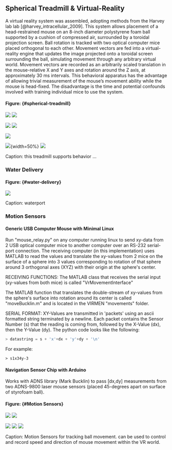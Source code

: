 ## Spherical Treadmill & Virtual-Reality

<!-- ## Spherical Treadmill -->

A virtual reality system was assembled, adopting methods from the Harvey lab lab [@harvey_intracellular_2009]. This system allows placement of a head-restrained mouse on an 8-inch diameter polystyrene foam ball supported by a cushion of compressed air, surrounded by a toroidal projection screen. Ball rotation is tracked with two optical computer mice placed orthogonal to each other. Movement vectors are fed into a virtual-reality engine that updates the image projected onto a toroidal screen surrounding the ball, simulating movement through any arbitrary virtual world. Movement vectors are recorded as an arbitrarily scaled translation in the mouse-relative X and Y axes and rotation around the Z axis, at approximately 30 ms intervals. This behavioral apparatus has the advantage of allowing trivial measurement of the mouse’s movement ability while the mouse is head-fixed. The disadvantage is the time and potential confounds involved with training individual mice to use the system.

#### Figure: {#spherical-treadmill}

![](img/treadmill/2014-01-16_17.39.27.jpg)
![](img/treadmill/2014-01-16_18.02.18.jpg)

![](img/treadmill/head-fixed-mouse-stationary-front.jpg)
![](img/treadmill/head-fixed-mouse-stationary-side.jpg)

![](img/treadmill/image303.jpg)

![](img/treadmill/resized_20140710_112254_Cummington_Mall.jpg){width=50%}
![](img/treadmill/resized_20140710_112410_Cummington_Mall_Richtone(HDR).jpg)

Caption: this treadmill supports behavior ...




### Water Delivery

<!-- ![waterport for treadmill](/images/treadmill/treadmill-waterport-headfixed-mouse.jpg){#fig:treadmill-waterport height="2in"} -->

#### Figure: {#water-delivery}

![](img/waterport/treadmill-waterport-headfixed-mouse.jpg)

Caption: waterport





### Motion Sensors


#### Generic USB Computer Mouse with Minimal Linux

Run "mouse_relay.py" on any computer running linux to send xy-data from 2 USB optical computer mice to another computer over an RS-232 serial-port connection. The receiving computer (in this implementation) uses MATLAB to read the values and translate the xy-values from 2 mice on the surface of a sphere into 3 values corresponding to rotation of that sphere around 3 orthogonal axes (XYZ) with their origin at the sphere's center.

RECEIVING FUNCTIONS: The MATLAB class that receives the serial input (xy-values from both mice) is called "VrMovementInterface"

The MATLAB function that translates the double-stream of xy-values from the sphere's surface into rotation around its center is called "moveBucklin.m" and is located in the VIRMEN "movements" folder.

SERIAL FORMAT: XY-Values are transmitted in 'packets' using an ascii formatted string terminated by a newline. Each packet contains the Sensor Number (s) that the reading is coming from, followed by the X-Value (dx), then the Y-Value (dy). The python code looks like the following:

```python
> datastring = s + 'x'+dx + 'y'+dy + '\n'
```

For example:

```csv
> s1x34y-3
```

#### Navigation Sensor Chip with Arduino

Works with ADNS library (Mark Bucklin) to pass \[dx,dy\] measurements from two ADNS-9800 laser mouse sensors (placed 45-degrees apart on surface of styrofoam ball).



#### Figure: {#Motion Sensors}

![](img/navsensor/2014-01-22_17.57.12.jpg)
![](img/navsensor/20180221_071451.jpg)

![](img/navsensor/20180221_071509.jpg)
![](img/navsensor/20180221_071516.jpg)
![](img/navsensor/20180221_071527.jpg)

Caption: Motion Sensors for tracking ball movement. can be used to control and record speed and direction of mouse movement within the VR world.

